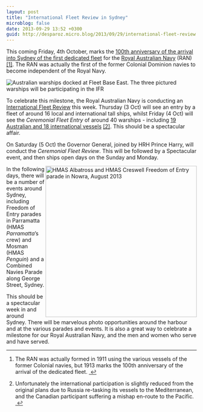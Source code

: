 ```yaml
---
layout: post
title: "International Fleet Review in Sydney"
microblog: false
date: 2013-09-29 13:52 +0300
guid: http://desparoz.micro.blog/2013/09/29/international-fleet-review.html
---
```

<p>This coming Friday, 4th October, marks the <a href="http://www.navy.gov.au/ifr/history/1913-fleet-entry">100th anniversary of the arrival into Sydney of the first dedicated fleet</a> for the <a href="http://www.navy.gov.au">Royal Australian Navy</a> (RAN) <a href="#fn:1" id="fnref:1" title="see footnote" class="footnote">[1]</a>. The RAN was actually the first of the former Colonial Dominion navies to become independent of the Royal Navy.</p>

<p><img src="http://d.pr/i/ovTj+" title="Australian warships docked at Fleet Base East. The three pictured warships will be participating in the IFR"></p>

<p>To celebrate this milestone, the Royal Australian Navy is conducting an <a href="http://www.navy.gov.au/ifr/">International Fleet Review</a> this week. Thursday (3 Oct) will see an entry by a fleet of around 16 local and international tall ships, whilst Friday (4 Oct) will see the <em>Ceremonial Fleet Entry</em> of around 40 warships - including <a href="http://www.navy.gov.au/ifr/participants/warships">19 Australian and 18 international vessels</a> <a href="#fn:2" id="fnref:2" title="see footnote" class="footnote">[2]</a>. This should be a spectacular affair.</p>

<p>On Saturday (5 Oct) the Governor General, joined by HRH Prince Harry, will conduct the <em>Ceremonial Fleet Review</em>. This will be followed by a Spectacular event, and then ships open days on the Sunday and Monday.</p>

<p><img src="http://d.pr/i/L6Ni+" title="HMAS Albatross and HMAS Creswell Freedom of Entry parade in Nowra, August 2013" align="right" width="400"></p>

<p>In the following days, there will be a number of events around Sydney, including Freedom of Entry parades in Parramatta (HMAS <em>Parramatta</em>&#8217;s crew) and Mosman (HMAS <em>Penguin</em>) and a Combined Navies Parade along George Street, Sydney.</p>

<p>This should be a spectacular week in and around Sydney. There will be marvelous photo opportunities around the harbour and at the various parades and events. It is also a great way to celebrate a milestone for our Royal Australian Navy, and the men and women who serve and have served.</p>

<div class="footnotes">
<hr />
<ol>

<li id="fn:1">
<p>The RAN was actually formed in 1911 using the various vessels of the former Colonial navies, but 1913 marks the 100th anniversary of the arrival of the dedicated fleet. <a href="#fnref:1" title="return to article" class="reversefootnote">&#160;&#8617;</a></p>
</li>

<li id="fn:2">
<p>Unfortunately the international participation is slightly reduced from the original plans due to Russia re-tasking its vessels to the Mediterranean, and the Canadian participant suffering a mishap en-route to the Pacific. <a href="#fnref:2" title="return to article" class="reversefootnote">&#160;&#8617;</a></p>
</li>

</ol>
</div>

